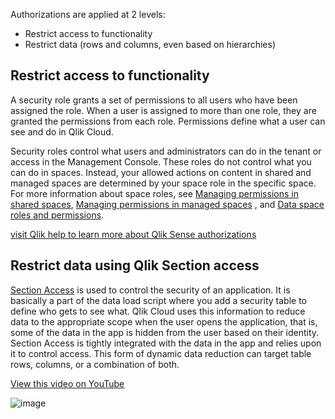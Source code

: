 Authorizations are applied at 2 levels:
- Restrict access to functionality
- Restrict data (rows and columns, even based on hierarchies)

## Restrict access to functionality
A security role grants a set of permissions to all users who have been assigned the role. When a user is assigned to more than one role, they are granted the permissions from each role. Permissions define what a user can see and do in Qlik Cloud.

Security roles control what users and administrators can do in the tenant or access in the Management Console. These roles do not control what you can do in spaces. Instead, your allowed actions on content in shared and managed spaces are determined by your space role in the specific space. For more information about space roles, see [Managing permissions in shared spaces](https://help.qlik.com/en-US/cloud-services/Subsystems/Hub/Content/Sense_Hub/Spaces/managing-shared-spaces.htm), [Managing permissions in managed spaces](https://help.qlik.com/en-US/cloud-services/Subsystems/Hub/Content/Sense_Hub/Spaces/managing-managed-spaces.htm) , and [Data space roles and permissions](https://help.qlik.com/en-US/cloud-services/Subsystems/Hub/Content/Sense_Hub/DataIntegration/DataSpaces/permissions-data-space.htm).

[visit Qlik help to learn more about Qlik Sense authorizations](https://help.qlik.com/en-US/cloud-services/Subsystems/Hub/Content/Sense_Hub/Admin/SaaS-user-permissions.htm)


## Restrict data using Qlik Section access

[Section Access](https://help.qlik.com/en-US/cloud-services/Subsystems/Hub/Content/Sense_Hub/Scripting/Security/manage-security-with-section-access.htm) is used to control the security of an application. It is basically a part of the data load script where you add a security table to define who gets to see what. Qlik Cloud uses this information to reduce data to the appropriate scope when the user opens the application, that is, some of the data in the app is hidden from the user based on their identity. Section Access is tightly integrated with the data in the app and relies upon it to control access. This form of dynamic data reduction can target table rows, columns, or a combination of both.

[View this video on YouTube](https://youtu.be/0VoJPiRrqKA)

![image](https://user-images.githubusercontent.com/12411165/230038838-cb7d5098-a505-4ff0-878d-6d322415816a.png)
